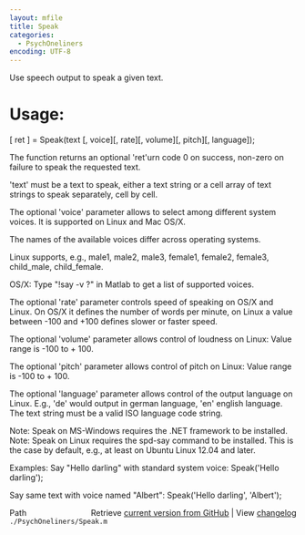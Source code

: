 ```yaml
---
layout: mfile
title: Speak
categories:
  - PsychOneliners
encoding: UTF-8
---
```


Use speech output to speak a given text.

# Usage:

[ ret ] = Speak(text [, voice][, rate][, volume][, pitch][, language]);

The function returns an optional 'ret'urn code 0 on success, non-zero
on failure to speak the requested text.

'text' must be a text to speak, either a text string or a cell array
of text strings to speak separately, cell by cell.

The optional 'voice' parameter allows to select among different system
voices. It is supported on Linux and Mac OS/X.

The names of the available voices differ across operating systems.

Linux supports, e.g., male1,  male2,  male3,  female1,  female2,
female3, child\_male, child\_female.

OS/X: Type "!say -v ?" in Matlab to get a list of supported voices.

The optional 'rate' parameter controls speed of speaking on OS/X and
Linux. On OS/X it defines the number of words per minute, on Linux a
value between -100 and +100 defines slower or faster speed.

The optional 'volume' parameter allows control of loudness on Linux:
Value range is -100 to + 100.

The optional 'pitch' parameter allows control of pitch on Linux:
Value range is -100 to + 100.

The optional 'language' parameter allows control of the output language
on Linux. E.g., 'de' would output in german language, 'en' english
language. The text string must be a valid ISO language code string.

Note: Speak on MS-Windows requires the .NET framework to be installed.
Note: Speak on Linux requires the spd-say command to be installed. This
is the case by default, e.g., at least on Ubuntu Linux 12.04 and later.

Examples:
Say "Hello darling" with standard system voice:
Speak('Hello darling');

Say same text with voice named "Albert":
Speak('Hello darling', 'Albert');



<div class="code_header" style="text-align:right;">
  <span style="float:left;">Path&nbsp;&nbsp;</span> <span class="counter">Retrieve <a href=
  "https://raw.github.com/Psychtoolbox-3/Psychtoolbox-3/beta/./PsychOneliners/Speak.m">current version from GitHub</a> | View <a href=
  "https://github.com/Psychtoolbox-3/Psychtoolbox-3/commits/beta/./PsychOneliners/Speak.m">changelog</a></span>
</div>
<div class="code">
  <code>./PsychOneliners/Speak.m</code>
</div>
